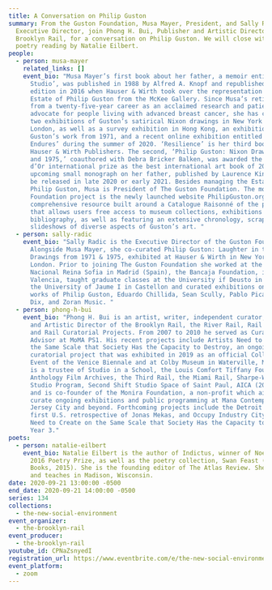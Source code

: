 ```yaml
---
title: A Conversation on Philip Guston
summary: From the Guston Foundation, Musa Mayer, President, and Sally Radic,
  Executive Director, join Phong H. Bui, Publisher and Artistic Director of the
  Brooklyn Rail, for a conversation on Philip Guston. We will close with a
  poetry reading by Natalie Eilbert.
people:
  - person: musa-mayer
    related_links: []
    event_bio: "Musa Mayer’s first book about her father, a memoir entitled ‘Night
      Studio’, was published in 1988 by Alfred A. Knopf and republished in a new
      edition in 2016 when Hauser & Wirth took over the representation of the
      Estate of Philip Guston from the McKee Gallery. Since Musa’s retirement
      from a twenty-five-year career as an acclaimed research and patient
      advocate for people living with advanced breast cancer, she has curated
      two exhibitions of Guston’s satirical Nixon drawings in New York and
      London, as well as a survey exhibition in Hong Kong, an exhibition of
      Guston’s work from 1971, and a recent online exhibition entitled 'What
      Endures’ during the summer of 2020. ‘Resilience’ is her third book with
      Hauser & Wirth Publishers. The second, ‘Philip Guston: Nixon Drawings 1971
      and 1975,’ coauthored with Debra Bricker Balken, was awarded the FILAF
      d’Or international prize as the best international art book of 2017. An
      upcoming small monograph on her father, published by Laurence King, will
      be released in late 2020 or early 2021. Besides managing the Estate of
      Philip Guston, Musa is President of The Guston Foundation. The most recent
      Foundation project is the newly launched website PhilipGuston.org  a
      comprehensive resource built around a Catalogue Raisonné of the paintings
      that allows users free access to museum collections, exhibitions and
      bibliography, as well as featuring an extensive chronology, scrapbook, and
      slideshows of diverse aspects of Guston’s art. "
  - person: sally-radic
    event_bio: "Sally Radic is the Executive Director of the Guston Foundation.
      Alongside Musa Mayer, she co-curated Philip Guston: Laughter in the Dark,
      Drawings from 1971 & 1975, exhibited at Hauser & Wirth in New York and
      London. Prior to joining The Guston Foundation she worked at the Museo
      Nacional Reina Sofia in Madrid (Spain), the Bancaja Foundation, in
      Valencia, taught graduate classes at the University if Deusto in Bilbao,
      the University of Jaume I in Castellon and curated exhibitions on the
      works of Philip Guston, Eduardo Chillida, Sean Scully, Pablo Picasso, Otto
      Dix, and Zoran Music. "
  - person: phong-h-bui
    event_bio: "Phong H. Bui is an artist, writer, independent curator, Publisher
      and Artistic Director of the Brooklyn Rail, the River Rail, Rail Editions,
      and Rail Curatorial Projects. From 2007 to 2010 he served as Curatorial
      Advisor at MoMA PS1. His recent projects include Artists Need to Create on
      the Same Scale that Society Has the Capacity to Destroy, an ongoing
      curatorial project that was exhibited in 2019 as an official Collateral
      Event of the Venice Biennale and at Colby Museum in Waterville, Maine. He
      is a trustee of Studio in a School, the Louis Comfort Tiffany Foundation,
      Anthology Film Archives, the Third Rail, the Miami Rail, Sharpe-Walentas
      Studio Program, Second Shift Studio Space of Saint Paul, AICA (2007-2020),
      and is co-founder of the Monira Foundation, a non-profit which aims to
      curate ongoing exhibitions and public programming at Mana Contemporary in
      Jersey City and beyond. Forthcoming projects include the Detroit Rail, the
      first U.S. retrospective of Jonas Mekas, and Occupy Industry City: Artists
      Need to Create on the Same Scale that Society Has the Capacity to Destroy,
      Year 3."
poets:
  - person: natalie-eilbert
    event_bio: Natalie Eilbert is the author of Indictus, winner of Noemi Press's
      2016 Poetry Prize, as well as the poetry collection, Swan Feast (Bloof
      Books, 2015). She is the founding editor of The Atlas Review. She lives
      and teaches in Madison, Wisconsin.
date: 2020-09-21 13:00:00 -0500
end_date: 2020-09-21 14:00:00 -0500
series: 134
collections:
  - the-new-social-environment
event_organizer:
  - the-brooklyn-rail
event_producer:
  - the-brooklyn-rail
youtube_id: CPNaZsnyedI
registration_url: https://www.eventbrite.com/e/the-new-social-environment-134-a-conversation-on-philip-guston-tickets-121226344259
event_platform:
  - zoom
---
```

